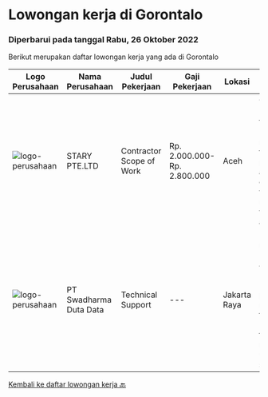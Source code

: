 
  # Lowongan kerja di Gorontalo

  ### Diperbarui pada tanggal Rabu, 26 Oktober 2022

  Berikut merupakan daftar lowongan kerja yang ada di Gorontalo

  |Logo Perusahaan | Nama Perusahaan | Judul Pekerjaan | Gaji Pekerjaan | Lokasi | Deskripsi | Tanggal diunggah | Pranala |
  | -------------- | --------------- | --------------- | --------- | --------- | -------------- | ------- | ----------- |
  |![logo-perusahaan](https://image-service-cdn.seek.com.au/27c57dbda0ced2798cc6b29d47e9d6aa68c7a55f/ee4dce1061f3f616224767ad58cb2fc751b8d2dc)|STARY PTE.LTD|Contractor Scope of Work|Rp. 2.000.000-Rp. 2.800.000|Aceh|Our Partner is Hiring Part-time Job：Job Duty1. Mainly responsible for the production of audio AI content, one voice book, multiple voices book, and AI...|Minggu, 23 Oktober 2022|https://www.jobstreet.co.id/id/job/contractor-scope-of-work-10064268/origin/sg?token=0~c09f83a0-052e-48b2-9697-be930fc0e826&sectionRank=1&jobId=jobstreet-sg-job-10064268|
|![logo-perusahaan](https://image-service-cdn.seek.com.au/0f683dc67275bb803453d1e92fb7cd7b12b824b6/ee4dce1061f3f616224767ad58cb2fc751b8d2dc)|PT Swadharma Duta Data|Technical Support|---|Jakarta Raya|Pendidikan minimum D3/S1 Jurusan IT IPK Minimum 2.75 Memiliki pengalaman minimal 1 tahun (diutamakan) telah berhasil menyelesaikan ujian sertifikasi...|Kamis, 13 Oktober 2022|https://www.jobstreet.co.id/id/job/technical-support-4065833?token=0~c09f83a0-052e-48b2-9697-be930fc0e826&sectionRank=2&jobId=jobstreet-id-job-4065833|


  [Kembali ke daftar lowongan kerja 🔙](../README.md#daftar-lowongan-kerja)
  